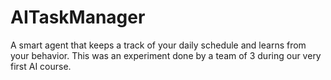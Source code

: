 # AITaskManager
A smart agent that keeps a track of your daily schedule and learns from your behavior. This was an experiment done by a team of 3 during our very first AI course.
